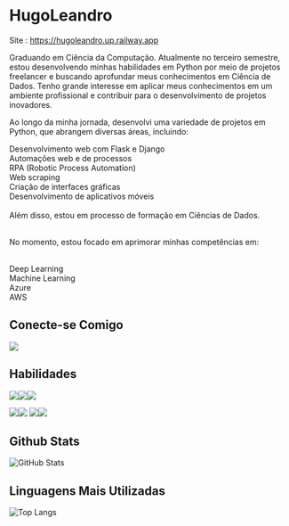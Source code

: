 # HugoLeandro
Site : https://hugoleandro.up.railway.app

Graduando em Ciência da Computação. Atualmente no terceiro semestre, estou desenvolvendo minhas habilidades em Python por meio de projetos freelancer e buscando aprofundar meus conhecimentos em Ciência de Dados. Tenho grande interesse em aplicar meus conhecimentos em um ambiente profissional e contribuir para o desenvolvimento de projetos inovadores.

Ao longo da minha jornada, desenvolvi uma variedade de projetos em Python, que abrangem diversas áreas, incluindo:

Desenvolvimento web com Flask e Django<br>
Automações web e de processos<br>
RPA (Robotic Process Automation)<br>
Web scraping<br>
Criação de interfaces gráficas<br>
Desenvolvimento de aplicativos móveis<br><br>
Além disso, estou em processo de formação em Ciências de Dados.<br><br>

No momento, estou focado em aprimorar minhas competências em:<br><br>

Deep Learning<br>
Machine Learning<br>
Azure<br>
AWS<br>

## Conecte-se Comigo

<a href = "https://www.linkedin.com/in/hugo-leandro-85b229169/"><img src="https://img.shields.io/badge/LinkedIn-0077B5?style=for-the-badge&logo=linkedin&logoColor=white"></a>

## Habilidades

<img src="https://img.shields.io/badge/Python-14354C?style=for-the-badge&logo=python&logoColor=white" /><img src="https://img.shields.io/badge/Django-092E20?style=for-the-badge&logo=django&logoColor=white" /><img src="https://img.shields.io/badge/Flask-000000?style=for-the-badge&logo=flask&logoColor=white"  /> 

<img src="https://img.shields.io/badge/Selenium-43B02A?style=for-the-badge&logo=selenium&logoColor=white" /><img src="https://img.shields.io/badge/Kivy-009999?style=for-the-badge&logo=kivy&logoColor=white" />
<img src="https://img.shields.io/badge/Tkinter-0178BC?style=for-the-badge&logo=tkinter&logoColor=white" /><img src="https://img.shields.io/badge/PyAutoGUI-FF6F00?style=for-the-badge&logo=pyautogui&logoColor=white" />


## Github Stats

![GitHub Stats](https://github-readme-stats.vercel.app/api?username=HugoLeandro&theme=transparent&bg_color=000&border_color=30A3DC&show_icons=true&icon_color=30A3DC&title_color=E94D5F&text_color=FFF)

## Linguagens Mais Utilizadas

![Top Langs](https://github-readme-stats-git-masterrstaa-rickstaa.vercel.app/api/top-langs/?username=HugoLeandro&bg_color=000&border_color=30A3DC&title_color=E94D5F&text_color=FFF)

